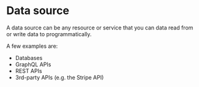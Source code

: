 # Data source

A data source can be any resource or service that you can data read from or write data to programmatically.

A few examples are:

- Databases
- GraphQL APIs
- REST APIs
- 3rd-party APIs (e.g. the Stripe API)